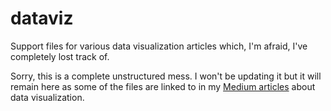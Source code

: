 # dataviz

Support files for various data visualization articles which, I'm afraid, I've completely lost track of.

Sorry, this is a complete unstructured mess. I won't be updating it but it will remain here as some of the files are linked to in my [Medium articles](https://jones-alan.medium.com) about data visualization.
